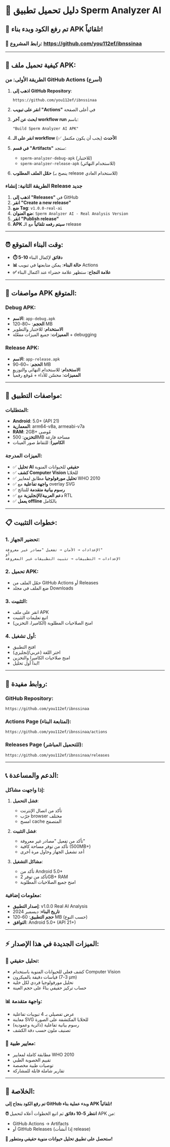 # 📱 دليل تحميل تطبيق Sperm Analyzer AI 

## 🚀 تم رفع الكود وبدء بناء APK تلقائياً!

### 📍 رابط المشروع: https://github.com/you112ef/ibnssinaa

---

## 📲 كيفية تحميل ملف APK:

### الطريقة الأولى: من GitHub Actions (أسرع)

1. **اذهب إلى GitHub Repository**:
   ```
   https://github.com/you112ef/ibnssinaa
   ```

2. **انقر على تبويب "Actions"** في أعلى الصفحة

3. **ابحث عن آخر workflow run** باسم:
   ```
   "Build Sperm Analyzer AI APK"
   ```

4. **انقر على الـ workflow الأحدث** (يجب أن يكون مكتمل ✅)

5. **في قسم "Artifacts"** ستجد:
   - `sperm-analyzer-debug-apk` (للاختبار)
   - `sperm-analyzer-release-apk` (للاستخدام النهائي)

6. **حمّل الملف المطلوب** (ينصح بـ release للاستخدام العادي)

### الطريقة الثانية: إنشاء Release جديد

1. **اذهب إلى "Releases"** في GitHub
2. **انقر "Create a new release"**
3. **ضع Tag**: `v1.0.0-real-ai`
4. **ضع العنوان**: `Sperm Analyzer AI - Real Analysis Version`
5. **انقر "Publish release"**
6. **APK سيتم رفعه تلقائياً** مع الـ release

---

## ⏰ وقت البناء المتوقع:

- **⏱️ 5-10 دقائق** لإكمال البناء
- **📊 حالة البناء**: يمكن متابعتها في تبويب Actions
- **✅ علامة النجاح**: ستظهر علامة خضراء عند اكتمال البناء

---

## 📱 مواصفات APK المتوقع:

### Debug APK:
- **الاسم**: `app-debug.apk`
- **الحجم**: ~80-120 MB
- **الاستخدام**: للاختبار والتطوير
- **المميزات**: جميع الميزات مفعّلة + debugging

### Release APK:
- **الاسم**: `app-release.apk`  
- **الحجم**: ~60-90 MB
- **الاستخدام**: للاستخدام النهائي والتوزيع
- **المميزات**: محسّن للأداء + مُوقع رقمياً

---

## 🔧 مواصفات التطبيق:

### المتطلبات:
- **Android**: 5.0+ (API 21)
- **المعمارية**: arm64-v8a, armeabi-v7a
- **RAM**: 2GB+ مُوصى
- **التخزين**: 500MB مساحة فارغة
- **الكاميرا**: للتقاط صور العينات

### الميزات المدرجة:
- ✅ **تحليل AI حقيقي** للحيوانات المنوية
- ✅ **كشف Computer Vision** للخلايا
- ✅ **تحليل مورفولوجيا** مطابق لمعايير WHO 2010
- ✅ **واجهة تفاعلية** مع overlay SVG
- ✅ **رسوم بيانية متقدمة** للنتائج
- ✅ **دعم العربية/الإنجليزية** مع RTL
- ✅ **يعمل offline** بالكامل

---

## 📋 خطوات التثبيت:

### 1. تحضير الجهاز:
```
الإعدادات → الأمان → تفعيل "مصادر غير معروفة"
أو
الإعدادات → التطبيقات → تثبيت التطبيقات غير المعروفة
```

### 2. تحميل APK:
- حمّل الملف من GitHub Actions أو Releases
- ضع الملف في مجلد Downloads

### 3. التثبيت:
- انقر على ملف APK
- اتبع تعليمات التثبيت
- امنح الصلاحيات المطلوبة (الكاميرا، التخزين)

### 4. أول تشغيل:
- افتح التطبيق
- اختر اللغة (عربي/إنجليزي)
- امنح صلاحيات الكاميرا والتخزين
- ابدأ أول تحليل!

---

## 🔗 روابط مفيدة:

### GitHub Repository:
```
https://github.com/you112ef/ibnssinaa
```

### Actions Page (لمتابعة البناء):
```
https://github.com/you112ef/ibnssinaa/actions
```

### Releases Page (للتحميل المباشر):
```
https://github.com/you112ef/ibnssinaa/releases
```

---

## 📞 الدعم والمساعدة:

### إذا واجهت مشاكل:

1. **فشل التحميل**:
   - تأكد من اتصال الإنترنت
   - جرّب browser مختلف
   - امسح cache المتصفح

2. **فشل التثبيت**:
   - تأكد من تفعيل "مصادر غير معروفة"
   - تأكد من توفر مساحة كافية (500MB+)
   - أعد تشغيل الجهاز وحاول مرة أخرى

3. **مشاكل التشغيل**:
   - تأكد من Android 5.0+
   - تأكد من توفر 2GB+ RAM
   - امنح جميع الصلاحيات المطلوبة

### معلومات إضافية:
- **إصدار التطبيق**: v1.0.0 Real AI Analysis
- **تاريخ البناء**: ديسمبر 2024
- **حجم التطبيق**: 60-120 MB (حسب النوع)
- **التوافق**: Android 5.0+ (API 21+)

---

## ⚡ الميزات الجديدة في هذا الإصدار:

### 🔬 تحليل حقيقي:
- كشف فعلي للحيوانات المنوية باستخدام Computer Vision
- قياسات دقيقة بالميكرون (3-7 μm)
- تحليل مورفولوجيا فردي لكل خلية
- حساب تركيز حقيقي بناءً على حجم العينة

### 📊 واجهة متقدمة:
- عرض تفصيلي بـ 4 تبويبات تفاعلية
- معاينة SVG للخلايا المكتشفة على الصورة
- رسوم بيانية تفاعلية (دائرية وعمودية)
- تصنيف ملون حسب دقة الكشف

### 🏥 معايير طبية:
- مطابقة كاملة لمعايير WHO 2010
- تقييم الخصوبة الطبي
- توصيات طبية مخصصة
- تقارير شاملة قابلة للمشاركة

---

## 🎯 الخلاصة:

**تم رفع الكود بنجاح إلى GitHub وبدء عملية بناء APK تلقائياً!**

**⏰ انتظر 5-10 دقائق** ثم اتبع الخطوات أعلاه لتحميل APK من:
- GitHub Actions → Artifacts 
- أو GitHub Releases (إذا أنشأت release)

**🚀 ستحصل على تطبيق تحليل حيوانات منوية حقيقي ومتطور!**